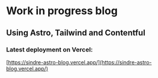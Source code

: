 # Work in progress blog
## Using Astro, Tailwind and Contentful

### Latest deployment on Vercel:
[https://sindre-astro-blog.vercel.app/](https://sindre-astro-blog.vercel.app/)
